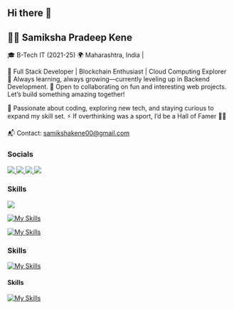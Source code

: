 ## Hi there 👋


## 👩‍💻 Samiksha Pradeep Kene

🎓 B-Tech IT (2021-25)
🌍 Maharashtra, India | 

🔧 Full Stack Developer | Blockchain Enthusiast | Cloud Computing Explorer
🚀 Always learning, always growing—currently leveling up in Backend Development.
🤝 Open to collaborating on fun and interesting web projects. Let’s build something amazing together!

🌱 Passionate about coding, exploring new tech, and staying curious to expand my skill set.
⚡ If overthinking was a sport, I’d be a Hall of Famer 😶‍🌫️

📬 Contact: samikshakene00@gmail.com



<!-- This is a comment
<p align="left">
    <img src="https://skillicons.dev/icons?i=html,css,javascript,typescript,postman,figma,vscode,eclipse,c,java,python,react,nextjs,nodejs,expressjs,mongo,firebase,git,github" />
</p>
-->
### Socials

<p align="left">
    <a href="https://www.github.com/samikhsakene0" target="_blank" rel="noreferrer">
        <img src="https://skillicons.dev/icons?i=github" />
    </a>
    <a href="https://www.linkedin.com/in/samiksha-kene" target="_blank" rel="noreferrer">
        <img src="https://skillicons.dev/icons?i=linkedin" />
    </a>
    <a href="https://www.twitter.com/samiksha-kene" target="_blank" rel="noreferrer">
        <img src="https://skillicons.dev/icons?i=twitter" />
    </a>
    <a href="https://www.dev.to/samikshakene" target="_blank" rel="noreferrer">
        <img src="https://skillicons.dev/icons?i=devto" />
    </a>
</p>

### Skills

<!--<b>Certificates earned</b>-->
<p align="left">
  <a href="https://skillicons.dev">
    <img src="https://skillicons.dev/icons?i=git,kubernetes,docker,c,vim" />
  </a>
</p>

[![My Skills](https://skillicons.dev/icons?i=java,kotlin,nodejs,figma&theme=light)](https://skillicons.dev)

[![My Skills](https://skillicons.dev/icons?i=js,html,css,wasm)](https://skillicons.dev) 


### Skills



[![My Skills](https://skillicons.dev/icons?i=java,kotlin,nodejs,figma&theme=light)](https://skillicons.dev)

#### Skills




[![My Skills](https://skillicons.dev/icons?i=aws,gcp,azure,react,vue,flutter&perline=3)](https://skillicons.dev)


